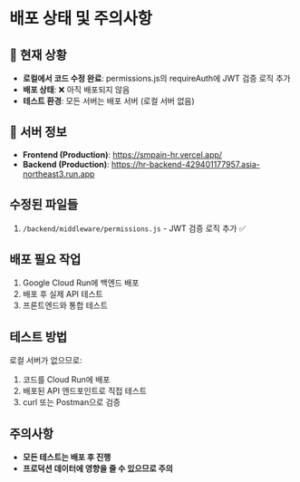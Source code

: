 # 배포 상태 및 주의사항

## 🚨 현재 상황
- **로컬에서 코드 수정 완료**: permissions.js의 requireAuth에 JWT 검증 로직 추가
- **배포 상태**: ❌ 아직 배포되지 않음
- **테스트 환경**: 모든 서버는 배포 서버 (로컬 서버 없음)

## 📍 서버 정보
- **Frontend (Production)**: https://smpain-hr.vercel.app/
- **Backend (Production)**: https://hr-backend-429401177957.asia-northeast3.run.app

## 수정된 파일들
1. `/backend/middleware/permissions.js` - JWT 검증 로직 추가 ✅

## 배포 필요 작업
1. Google Cloud Run에 백엔드 배포
2. 배포 후 실제 API 테스트
3. 프론트엔드와 통합 테스트

## 테스트 방법
로컬 서버가 없으므로:
1. 코드를 Cloud Run에 배포
2. 배포된 API 엔드포인트로 직접 테스트
3. curl 또는 Postman으로 검증

## 주의사항
- **모든 테스트는 배포 후 진행**
- **프로덕션 데이터에 영향을 줄 수 있으므로 주의**